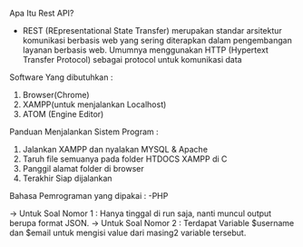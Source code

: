 Apa Itu Rest API?
- REST (REpresentational State Transfer) merupakan standar arsitektur komunikasi berbasis web yang sering diterapkan dalam pengembangan layanan berbasis web. Umumnya menggunakan HTTP (Hypertext Transfer Protocol) sebagai protocol untuk komunikasi data


Software Yang dibutuhkan :

1. Browser(Chrome)
2. XAMPP(untuk menjalankan Localhost)
3. ATOM (Engine Editor)

Panduan Menjalankan Sistem Program :
1. Jalankan XAMPP dan nyalakan MYSQL & Apache
2. Taruh file semuanya pada folder HTDOCS XAMPP di C
3. Panggil alamat folder di browser
4. Terakhir Siap dijalankan

Bahasa Pemrograman yang dipakai :
-PHP


-> Untuk Soal Nomor 1 : Hanya tinggal di run saja, nanti muncul output berupa format JSON. 
-> Untuk Soal Nomor 2 : Terdapat Variable $username dan $email untuk mengisi value dari masing2 variable tersebut.
